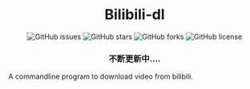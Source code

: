<h1 align="center">Bilibili-dl</h1>
<p align="center" class="shields">
    <a href="https://github.com/jw-jackson/bilibili-dl/issues" style="text-decoration:none">
        <img src="https://img.shields.io/github/issues/jw-jackson/bilibili-dl.svg" alt="GitHub issues"/>
    </a>
    <a href="https://github.com/jw-jackson/bilibili-dl/stargazers" style="text-decoration:none" >
        <img src="https://img.shields.io/github/stars/jw-jackson/bilibili-dl.svg" alt="GitHub stars"/>
    </a>
    <a href="https://github.com/jw-jackson/bilibili-dl/network" style="text-decoration:none" >
        <img src="https://img.shields.io/github/forks/jw-jackson/bilibili-dl.svg" alt="GitHub forks"/>
    </a>
    <a href="https://github.com/jw-jackson/bilibili-dl/blob/master/LICENSE" style="text-decoration:none" >
        <img src="https://img.shields.io/badge/License-GPLv3-blue.svg" alt="GitHub license"/>
    </a>
</p>
<h3 align="center">不断更新中....</h3>


A commandline program to download video from bilibili.

